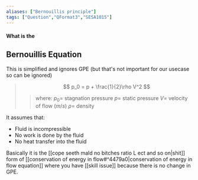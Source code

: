 ```yaml
---
aliases: ["Bernouillis principle"]
tags: ["Question","QFormat3","SESA1015"]
---
```


#### What is the
## Bernouillis Equation
This is simplified and ignores GPE (but that's not important for our usecase so can be ignored)
> $$ p_0 = p + \frac{1}{2}\rho V^2 $$ 
>> where:
>> $p_0 =$ stagnation pressure
>> $p =$ static pressure
>> $V =$ velocity of flow ($m/s$)
>> $\rho =$ density

It assumes that:
* Fluid is incompressible
* No work is done by the fluid
* No heat transfer into the fluid

Basically it is the [[cope seeth mald no bitches ratio L ect and so on|shit]] form of [[conservation of energy in flow#^4479a0|conservation of energy in flow equation]] where you have [[skill issue]] because there is no change in GPE.